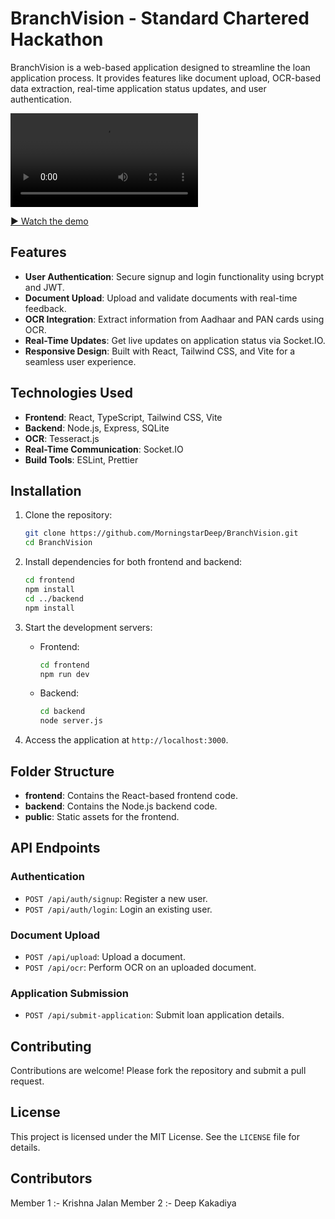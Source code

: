 # BranchVision - Standard Chartered Hackathon

BranchVision is a web-based application designed to streamline the loan application process. It provides features like document upload, OCR-based data extraction, real-time application status updates, and user authentication.


<video controls>
  <source src="https://github.com/user-attachments/assets/2458590b-3c47-4fc1-90ef-87415665798e" type="video/mp4">
</video>

[▶ Watch the demo](https://github.com/user-attachments/assets/2458590b-3c47-4fc1-90ef-87415665798e)


## Features

- **User Authentication**: Secure signup and login functionality using bcrypt and JWT.
- **Document Upload**: Upload and validate documents with real-time feedback.
- **OCR Integration**: Extract information from Aadhaar and PAN cards using OCR.
- **Real-Time Updates**: Get live updates on application status via Socket.IO.
- **Responsive Design**: Built with React, Tailwind CSS, and Vite for a seamless user experience.

## Technologies Used

- **Frontend**: React, TypeScript, Tailwind CSS, Vite
- **Backend**: Node.js, Express, SQLite
- **OCR**: Tesseract.js
- **Real-Time Communication**: Socket.IO
- **Build Tools**: ESLint, Prettier

## Installation

1. Clone the repository:

   ```bash
   git clone https://github.com/MorningstarDeep/BranchVision.git
   cd BranchVision
   ```

2. Install dependencies for both frontend and backend:

   ```bash
   cd frontend
   npm install
   cd ../backend
   npm install
   ```

3. Start the development servers:

   - Frontend:
     ```bash
     cd frontend
     npm run dev
     ```
   - Backend:
     ```bash
     cd backend
     node server.js
     ```

4. Access the application at `http://localhost:3000`.

## Folder Structure

- **frontend**: Contains the React-based frontend code.
- **backend**: Contains the Node.js backend code.
- **public**: Static assets for the frontend.

## API Endpoints

### Authentication

- `POST /api/auth/signup`: Register a new user.
- `POST /api/auth/login`: Login an existing user.

### Document Upload

- `POST /api/upload`: Upload a document.
- `POST /api/ocr`: Perform OCR on an uploaded document.

### Application Submission

- `POST /api/submit-application`: Submit loan application details.

## Contributing

Contributions are welcome! Please fork the repository and submit a pull request.

## License

This project is licensed under the MIT License. See the `LICENSE` file for details.
## Contributors 

Member 1 :- Krishna Jalan
Member 2 :- Deep Kakadiya
